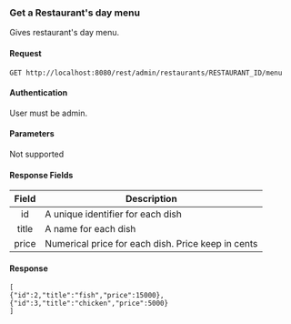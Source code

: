 ### Get a Restaurant's day menu 
Gives restaurant's day menu.

#### Request
`GET http://localhost:8080/rest/admin/restaurants/RESTAURANT_ID/menu`

#### Authentication
User must be admin.

#### Parameters
Not supported

#### Response Fields
| Field  | Description                                        |
|:------:|----------------------------------------------------|
|  id    | A unique identifier for each dish                  |
| title  | A name for each dish                               |
| price  | Numerical price for each dish. Price keep in cents |  

#### Response
```
[
{"id":2,"title":"fish","price":15000},
{"id":3,"title":"chicken","price":5000}
]
```
